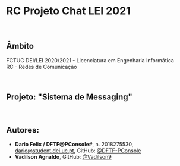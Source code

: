 # RC Projeto Chat LEI 2021


<br />

## Âmbito
FCTUC DEI/LEI 2020/2021 - Licenciatura em Engenharia Informática	<br />
RC - Redes de Comunicação <br />


<br />

## Projeto: "Sistema de Messaging"


<br />

## Autores:
* **Dario Felix / DFTF@PConsole#**, n. 2018275530, dario@student.dei.uc.pt, GitHub: [@DFTF-PConsole](https://github.com/DFTF-PConsole)
* **Vadilson Agnaldo**, GitHub: [@Vadilson9](https://github.com/Vadilson9)
